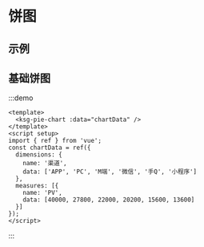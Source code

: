 # 饼图

## 示例

<!-- <iframe width="100%" height="470" src="//jsfiddle.net/vecharts/u9p0kvkq/embedded/result,html,js/?bodyColor=fff" allowfullscreen="allowfullscreen" frameborder="0"></iframe> -->

## 基础饼图

:::demo

```vue
<template>
  <ksg-pie-chart :data="chartData" />
</template>
<script setup>
import { ref } from 'vue';
const chartData = ref({
  dimensions: {
    name: '渠道',
    data: ['APP', 'PC', 'M端', '微信', '手Q', '小程序']
  },
  measures: [{
    name: 'PV',
    data: [40000, 27800, 22000, 20200, 15600, 13600]
  }]
});
</script>
```

:::

